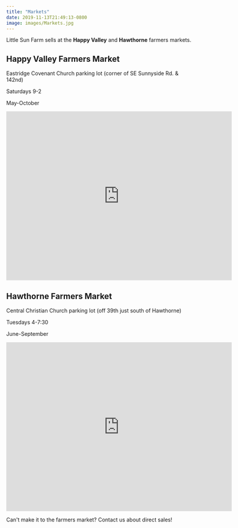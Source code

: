 ```yaml
---
title: "Markets"
date: 2019-11-13T21:49:13-0800
image: images/Markets.jpg
---
```



Little Sun Farm sells at the **Happy Valley** and **Hawthorne** farmers markets. 

## Happy Valley Farmers Market

Eastridge Covenant Church parking lot (corner of SE Sunnyside Rd. & 142nd)

Saturdays 9-2

May-October

<iframe src="https://www.google.com/maps/embed?pb=!1m18!1m12!1m3!1d2800.2551839894086!2d-122.52140588380055!3d45.42435704412094!2m3!1f0!2f0!3f0!3m2!1i1024!2i768!4f13.1!3m3!1m2!1s0x54959e11a75b73b5%3A0x4af9986952d13f9!2sHappy%20Valley%20Farmers%20Market!5e0!3m2!1sen!2sus!4v1573442177508!5m2!1sen!2sus" width="600" height="450" frameborder="0" style="border:0;" allowfullscreen=""></iframe>

## Hawthorne Farmers Market 
Central Christian Church parking lot (off 39th just south of Hawthorne)

Tuesdays 4-7:30

June-September

<iframe src="https://www.google.com/maps/embed?pb=!1m18!1m12!1m3!1d2796.025769118658!2d-122.62381618444098!3d45.509559879101495!2m3!1f0!2f0!3f0!3m2!1i1024!2i768!4f13.1!3m3!1m2!1s0x5495a1985d2a68f5%3A0x91809e5a9835dd56!2sHawthorne%20Farmers%20Market!5e0!3m2!1sen!2sus!4v1573442253484!5m2!1sen!2sus" width="600" height="450" frameborder="0" style="border:0;" allowfullscreen=""></iframe>

Can't make it to the farmers market? Contact us about direct sales! 
